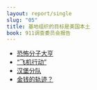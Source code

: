 ```yaml
---
layout: report/single
slug: "05"
title: 基地组织的目标是美国本土
book: 911调查委员会报告
---
```

  * [恐怖分子大亨](/report/05-01.html)
  * [“飞机行动”](/report/05-02.html)
  * [汉堡分队](/report/05-03.html)
  * [金钱的轨迹？](/report/05-04.html)
